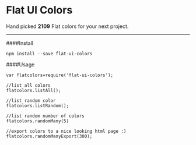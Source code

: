 Flat UI Colors
===================

Hand picked **2109** Flat colors for your next project.

----------
####Install
```
npm install --save flat-ui-colors
```


####Usage

```
var flatcolors=require('flat-ui-colors');

//list all colors
flatcolors.listAll();

//list random color
flatcolors.listRandom();

//list random number of colors
flatcolors.randomMany(5)

//export colors to a nice looking html page :)
flatcolors.randomManyExport(300);
```
